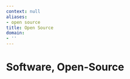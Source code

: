 ```yaml
---
context: null
aliases:
- open source
title: Open Source
domain:
- ''
---
```


# Software, Open-Source
